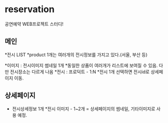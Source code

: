 # reservation
공연예약 WEB프로젝트 스터디!


## 메인
*전시 LIST
 *product 1개는 여러개의 전시정보를 가지고 있다.(서울, 부산 등)



 *이미지 : 전시이미지 썸네일 1개
 *동일한 상품이 여러개가 리스트에 보여질 수 있음. 다만 전시장소는 다르게 나옴
 *전시 : 프로덕트 - 1:N
 *전시 1개 선택하면 전시id로 상세페이지 이동.

## 상세페이지
 * 전시상세정보 1개
*전시 이미지 - 1~2개 = 상세페이지의 썸네일, 기타이미지로 사용 예정.
